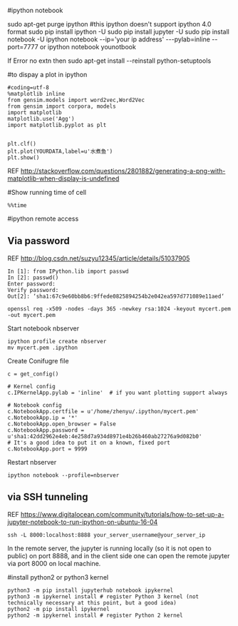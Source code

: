 #ipython notebook

sudo apt-get purge ipython  #this ipython doesn't support ipython 4.0 format
sudo pip install ipython -U
sudo pip install jupyter -U
sudo pip install notebook -U
ipython notebook --ip='your ip address' ---pylab=inline --port=7777
or
ipython notebook younotbook

If Error no extn 
then sudo apt-get install --reinstall python-setuptools

#to dispay a plot in ipython
```
#coding=utf-8
%matplotlib inline
from gensim.models import word2vec,Word2Vec
from gensim import corpora, models
import matplotlib
matplotlib.use('Agg') 
import matplotlib.pyplot as plt


plt.clf()
plt.plot(YOURDATA,label=u'水煮鱼')
plt.show()
```
REF http://stackoverflow.com/questions/2801882/generating-a-png-with-matplotlib-when-display-is-undefined


#Show running time of cell
```
%%time
```

#ipython  remote access
## Via password
REF http://blog.csdn.net/suzyu12345/article/details/51037905
```
In [1]: from IPython.lib import passwd
In [2]: passwd()
Enter password:
Verify password:
Out[2]: ‘sha1:67c9e60bb8b6:9ffede0825894254b2e042ea597d771089e11aed‘
```
```
openssl req -x509 -nodes -days 365 -newkey rsa:1024 -keyout mycert.pem -out mycert.pem
```

Start notebook nbserver
```
ipython profile create nbserver
mv mycert.pem .ipython
```
Create Conifugre file
```
c = get_config()

# Kernel config
c.IPKernelApp.pylab = 'inline'  # if you want plotting support always

# Notebook config
c.NotebookApp.certfile = u'/home/zhenyu/.ipython/mycert.pem'
c.NotebookApp.ip = '*'
c.NotebookApp.open_browser = False
c.NotebookApp.password = u'sha1:42dd2962e4eb:4e258d7a934d8971e4b26b460ab27276a9d082b0'
# It's a good idea to put it on a known, fixed port
c.NotebookApp.port = 9999
```
Restart nbserver
```
ipython notebook --profile=nbserver
```


## via SSH tunneling

REF https://www.digitalocean.com/community/tutorials/how-to-set-up-a-jupyter-notebook-to-run-ipython-on-ubuntu-16-04

```
ssh -L 8000:localhost:8888 your_server_username@your_server_ip
```
In the remote server, the jupyter is running locally (so it is not open to public) on port 8888, and in the client side one can open the remote jupyter via port 8000 on local machine.


#install python2 or python3 kernel

```
python3 -m pip install jupyterhub notebook ipykernel
python3 -m ipykernel install # register Python 3 kernel (not technically necessary at this point, but a good idea)
python2 -m pip install ipykernel
python2 -m ipykernel install # register Python 2 kernel
```
